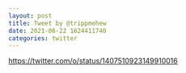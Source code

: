 ```yaml
--- 
layout: post 
title: Tweet by @trippmehew 
date: 2021-06-22 1624411740 
categories: twitter 
--- 
```

https://twitter.com/o/status/1407510923149910016